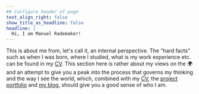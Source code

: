 ```yaml
---
## Configure header of page
text_align_right: false
show_title_as_headline: false
headline: |
  Hi, I am Manuel Rademaker!
---
```


This is about me from, let's call it, an internal perspective. The
"hard facts" such as when I was born, where I studied, what is my work
experience etc. can be found in my [CV](/cv/cv.pdf). This section here is rather 
about my views on the 🌍
and an attempt to give you a peak into the process that governs my thinking and
the way I see the world, which, combined with my [CV](/cv/cv.pdf), the [project portfolio](/project) and [my blog](/blog), should give you a 
good sense of who I am.